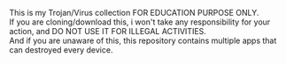 This is my Trojan/Virus collection FOR EDUCATION PURPOSE ONLY.  
If you are cloning/download this, i won't take any responsibility for your action, and DO NOT USE IT FOR ILLEGAL ACTIVITIES.  
And if you are unaware of this, this repository contains multiple apps that can destroyed every device.  
